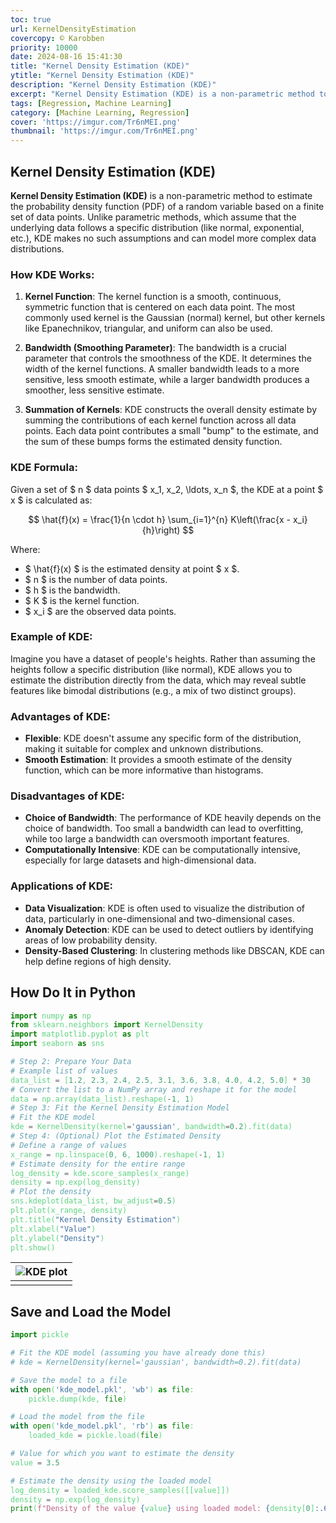 ```yaml
---
toc: true
url: KernelDensityEstimation
covercopy: © Karobben
priority: 10000
date: 2024-08-16 15:41:30
title: "Kernel Density Estimation (KDE)"
ytitle: "Kernel Density Estimation (KDE)"
description: "Kernel Density Estimation (KDE)"
excerpt: "Kernel Density Estimation (KDE) is a non-parametric method to estimate the probability density function (PDF) of a random variable based on a finite set of data points. Unlike parametric methods, which assume that the underlying data follows a specific distribution (like normal, exponential, etc.), KDE makes no such assumptions and can model more complex data distributions."
tags: [Regression, Machine Learning]
category: [Machine Learning, Regression]
cover: 'https://imgur.com/Tr6nMEI.png'
thumbnail: 'https://imgur.com/Tr6nMEI.png'
---
```


## Kernel Density Estimation (KDE)

**Kernel Density Estimation (KDE)** is a non-parametric method to estimate the probability density function (PDF) of a random variable based on a finite set of data points. Unlike parametric methods, which assume that the underlying data follows a specific distribution (like normal, exponential, etc.), KDE makes no such assumptions and can model more complex data distributions.

### How KDE Works:

1. **Kernel Function**: The kernel function is a smooth, continuous, symmetric function that is centered on each data point. The most commonly used kernel is the Gaussian (normal) kernel, but other kernels like Epanechnikov, triangular, and uniform can also be used.

2. **Bandwidth (Smoothing Parameter)**: The bandwidth is a crucial parameter that controls the smoothness of the KDE. It determines the width of the kernel functions. A smaller bandwidth leads to a more sensitive, less smooth estimate, while a larger bandwidth produces a smoother, less sensitive estimate.

3. **Summation of Kernels**: KDE constructs the overall density estimate by summing the contributions of each kernel function across all data points. Each data point contributes a small "bump" to the estimate, and the sum of these bumps forms the estimated density function.

### KDE Formula:

Given a set of $ n $ data points $ x_1, x_2, \ldots, x_n $, the KDE at a point $ x $ is calculated as:

$$
\hat{f}(x) = \frac{1}{n \cdot h} \sum_{i=1}^{n} K\left(\frac{x - x_i}{h}\right)
$$

Where:
- $ \hat{f}(x) $ is the estimated density at point $ x $.
- $ n $ is the number of data points.
- $ h $ is the bandwidth.
- $ K $ is the kernel function.
- $ x_i $ are the observed data points.

### Example of KDE:

Imagine you have a dataset of people's heights. Rather than assuming the heights follow a specific distribution (like normal), KDE allows you to estimate the distribution directly from the data, which may reveal subtle features like bimodal distributions (e.g., a mix of two distinct groups).

### Advantages of KDE:
- **Flexible**: KDE doesn't assume any specific form of the distribution, making it suitable for complex and unknown distributions.
- **Smooth Estimation**: It provides a smooth estimate of the density function, which can be more informative than histograms.

### Disadvantages of KDE:
- **Choice of Bandwidth**: The performance of KDE heavily depends on the choice of bandwidth. Too small a bandwidth can lead to overfitting, while too large a bandwidth can oversmooth important features.
- **Computationally Intensive**: KDE can be computationally intensive, especially for large datasets and high-dimensional data.

### Applications of KDE:
- **Data Visualization**: KDE is often used to visualize the distribution of data, particularly in one-dimensional and two-dimensional cases.
- **Anomaly Detection**: KDE can be used to detect outliers by identifying areas of low probability density.
- **Density-Based Clustering**: In clustering methods like DBSCAN, KDE can help define regions of high density.



## How Do It in Python


```python
import numpy as np
from sklearn.neighbors import KernelDensity
import matplotlib.pyplot as plt
import seaborn as sns

# Step 2: Prepare Your Data
# Example list of values
data_list = [1.2, 2.3, 2.4, 2.5, 3.1, 3.6, 3.8, 4.0, 4.2, 5.0] * 30
# Convert the list to a NumPy array and reshape it for the model
data = np.array(data_list).reshape(-1, 1)
# Step 3: Fit the Kernel Density Estimation Model
# Fit the KDE model
kde = KernelDensity(kernel='gaussian', bandwidth=0.2).fit(data)
# Step 4: (Optional) Plot the Estimated Density
# Define a range of values
x_range = np.linspace(0, 6, 1000).reshape(-1, 1)
# Estimate density for the entire range
log_density = kde.score_samples(x_range)
density = np.exp(log_density)
# Plot the density
sns.kdeplot(data_list, bw_adjust=0.5)
plt.plot(x_range, density)
plt.title("Kernel Density Estimation")
plt.xlabel("Value")
plt.ylabel("Density")
plt.show()
```


|![KDE plot](https://imgur.com/Tr6nMEI.png)|
|:-:|
||


## Save and Load the Model


```python
import pickle

# Fit the KDE model (assuming you have already done this)
# kde = KernelDensity(kernel='gaussian', bandwidth=0.2).fit(data)

# Save the model to a file
with open('kde_model.pkl', 'wb') as file:
    pickle.dump(kde, file)

# Load the model from the file
with open('kde_model.pkl', 'rb') as file:
    loaded_kde = pickle.load(file)

# Value for which you want to estimate the density
value = 3.5

# Estimate the density using the loaded model
log_density = loaded_kde.score_samples([[value]])
density = np.exp(log_density)
print(f"Density of the value {value} using loaded model: {density[0]:.6f}")
```



<style>
pre {
  background-color:#38393d;
  color: #5fd381;
}
</style>
